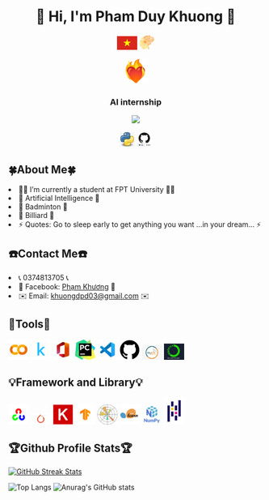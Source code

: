 <h1 align="center"> 👋 Hi, I'm Pham Duy Khuong 👋 </h1>
<div align="center" style="text-align:center;">
    <img src="https://github.com/KhuongApLuc/KhuongApLuc/blob/main/quoc-ky-viet-nam.jpg" width="40" style="display:inline-block;"/>
    <img src="https://github.com/KhuongApLuc/KhuongApLuc/blob/main/AI%20CLUB%20LOGO.png" width="30" style="display:inline-block;"/>
</div>
<p align="center"><img src="https://github.com/KhuongApLuc/KhuongApLuc/blob/main/cora%C3%A7%C3%A3o-fogo.gif "width="50"/>
<h3 align="center"> AI internship </h3>
<p align="center"><img src="https://camo.githubusercontent.com/f830d07ccee2ad1eb6aa55b9e896018f1770f43f2b1067166887384818107866/68747470733a2f2f696d672e736869656c64732e696f2f7374617469632f76313f6c6162656c3d50726f66696c652b7669657773266d6573736167653d3132333435363738393026636f6c6f723d666636396234" />
<div align="center" style="text-align:center;">
    <img src="https://github.com/KhuongApLuc/KhuongApLuc/blob/main/kisspng-python-programming-language-computer-programming-language-5acfdc3636bac7.8891188615235717662242.jpg" width="30"/>
    <img src= "https://github.com/KhuongApLuc/KhuongApLuc/blob/main/github-10000.jpg " width="30" style="display:inline-block;"/>
</div>
           
<!DOCTYPE html>
<html lang="en">
<head>
    <meta charset="UTF-8">
    <meta name="viewport" content="width=device-width, initial-scale=1.0">
</head>
    
<body>
    <h2>🍀About Me🍀</h2>
    <ul1>
        <li>🧑‍🎓 I’m currently a student at FPT University 🧑‍🎓</li>
        <li>🤖 Artificial Intelligence 🤖</li>
        <li>🏸 Badminton 🏸</li>
        <li>🎱 Billiard 🎱</li>
        <li>⚡ Quotes: Go to sleep early to get anything you want ...in your dream... ⚡</li>
    </ul1>
    <h2>☎️Contact Me☎️</h2>
    <ul2>
        <li>📞 0374813705 📞</li>
        <li>💭 Facebook: <a href="https://www.facebook.com/profile.php?id=100013776404180">Phạm Khương</a> 💭</li>
        <li>✉️ Email: <a href="mailto:khuongdpd03@gmail.com">khuongdpd03@gmail.com</a> ✉️</li>
    </ul2>
    <h2>🎁Tools🎁</h2>
    <ul3>
        <p> <img src= "https://github.com/KhuongApLuc/KhuongApLuc/blob/main/colab_favicon_256px.png" width = "40" />
        <img src= "https://github.com/KhuongApLuc/KhuongApLuc/blob/main/kaggle-icon-2048x2048-fxhlmjy3.png" width = "40" />
        <img src= "https://github.com/KhuongApLuc/KhuongApLuc/blob/main/apps.22477.9007199267161390.e6424e19-5ac0-4841-8393-87f5c9419809.png" width = "40" />
        <img src= "https://github.com/KhuongApLuc/KhuongApLuc/blob/main/images.jpg" width = "40" />
        <img src= "https://github.com/KhuongApLuc/KhuongApLuc/blob/main/channels4_profile.jpg" width = "40"/>
        <img src= "https://github.com/KhuongApLuc/KhuongApLuc/blob/main/GitHub_Invertocat_Logo.svg" width = "40"/>
        <img src= "https://github.com/KhuongApLuc/KhuongApLuc/blob/main/269-2693201_mysql-logo-circle-png.png" width = "40"/>
        <img src= "https://github.com/KhuongApLuc/KhuongApLuc/blob/main/WhatsApp-Image-2024-05-06-at-8.01.01-PM.jpeg" width = "40"/>
    </ul3>
    <h2>💡Framework and Library💡</h2>
    <ul4>
        <p> <img src= "https://github.com/KhuongApLuc/KhuongApLuc/blob/main/images (3).png" width = "40" />
        <img src= "https://github.com/KhuongApLuc/KhuongApLuc/blob/main/images (2).png" width = "40" />
        <img src= "https://github.com/KhuongApLuc/KhuongApLuc/blob/main/images (1).png" width = "40" />
        <img src= "https://github.com/KhuongApLuc/KhuongApLuc/blob/main/unnamed.jpg" width = "40" />
        <img src= "https://github.com/KhuongApLuc/KhuongApLuc/blob/main/1200px-Matplotlib_icon.svg.png" width = "40"/>
        <img src= "https://github.com/KhuongApLuc/KhuongApLuc/blob/main/images.png" width = "40"/>
        <img src= "https://github.com/KhuongApLuc/KhuongApLuc/blob/main/1661493497844.png" width = "40"/>
        <img src= "https://github.com/KhuongApLuc/KhuongApLuc/blob/main/1200px-Pandas_mark.svg.png" width = "40"/>
    </ul4>
    <h2>🏆Github Profile Stats🏆</h2>
    <div class="github-stats">
            <a href="https://git.io/streak-stats">
                <img src="https://streak-stats.demolab.com/?user=KhuongApLuc" alt="GitHub Streak Stats">
            </a>
    </div>
</body>
</html>

![Top Langs](https://github-readme-stats.vercel.app/api/top-langs/?username=KhuongApLuc&layout=donut-vertical)
![Anurag's GitHub stats](https://github-readme-stats.vercel.app/api?username=KhuongApLuc&show_icons=true&theme=default)
